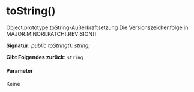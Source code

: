 # <a name="tostring"></a>toString()




Object.prototype.toString-Außerkraftsetzung Die Versionszeichenfolge in MAJOR.MINOR[.PATCH[.REVISION]]

**Signatur:** _public toString(): string;_

**Gibt Folgendes zurück**: `string`





#### <a name="parameters"></a>Parameter
Keine


